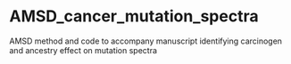# AMSD_cancer_mutation_spectra
AMSD method and code to accompany manuscript identifying carcinogen and ancestry effect on mutation spectra
